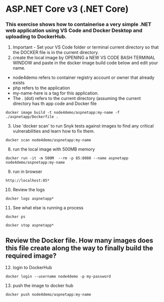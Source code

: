 # ASP.NET Core v3 (.NET Core)
### This exercise shows how to containerise a very simple .NET web application using VS Code and Docker Desktop and uploading to DockerHub.  

1. Important - Set your VS Code folder or terminal current directory so that the DOCKER file is in the current directory.
2. create the local image by OPENING a NEW VS CODE BASH TERMINAL WINDOW and paste in the docker image build code below and edit your name. 
- node4demo refers to container registry account or owner that already exists
- php refers to the application 
- my-name-here is a tag for this application. 
- The . (dot) refers to the current directory (assuming the current directory has th app code and Docker file

```
docker image build -t node4demo/aspnetapp:my-name -f ./aspnetapp/Dockerfile . 
```

3. Use 'docker scan' to run Snyk tests against images to find any critical vulnerabilities and learn how to fix them.

```
docker scan node4demo/aspnetapp:my-name
```

8. run the local image with 500MB memory 

```
docker run -it -m 500M  --rm -p 85:8080 --name aspnetapp node4demo/aspnetapp:my-name
```

9. run in browser

```
http://localhost:85*
```

10. Review the logs

```
docker logs aspnetapp*
```

11. See what else is running a process

```
docker ps

docker stop aspnetapp*
```

## Review the Docker file. How many images does this file create along the way to finally build the required image?

12. login to DockerHub

```
docker login --username node4demo -p my-password
```

13. push the image to docker hub

```
docker push node4demo/aspnetapp:my-name
```

